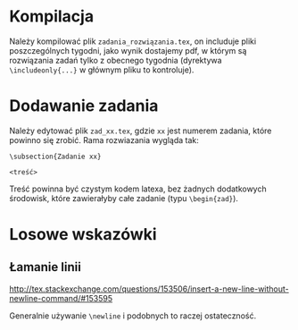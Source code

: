 # Kompilacja
Należy kompilować plik `zadania_rozwiązania.tex`, on includuje pliki poszczególnych tygodni, jako wynik dostajemy pdf,
w którym są rozwiązania zadań tylko z obecnego tygodnia (dyrektywa `\includeonly{...}` w głównym pliku to kontroluje).

# Dodawanie zadania
Należy edytować plik `zad_xx.tex`, gdzie `xx` jest numerem zadania, które powinno się zrobić. Rama rozwiazania wygląda tak:
```
\subsection{Zadanie xx}

<treść>

```

Treść powinna być czystym kodem latexa, bez żadnych dodatkowych środowisk, które zawierałyby całe zadanie (typu `\begin{zad}`).

# Losowe wskazówki

## Łamanie linii

<http://tex.stackexchange.com/questions/153506/insert-a-new-line-without-newline-command/#153595>

Generalnie używanie `\newline` i podobnych to raczej ostateczność.

